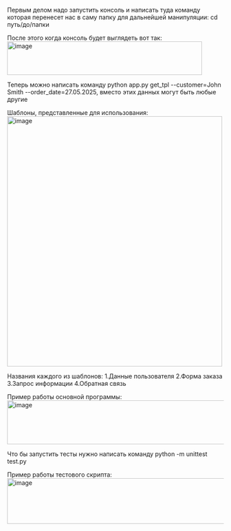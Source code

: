 Первым делом надо запустить консоль и написать туда команду которая перенесет нас в саму папку для дальнейшей манипуляции: cd путь/до/папки

После этого когда консоль будет выглядеть вот так:
<img width="453" height="78" alt="image" src="https://github.com/user-attachments/assets/961a29fc-96cb-42db-a3e7-336cd8c79455" />

Теперь можно написать команду python app.py get_tpl --customer=John Smith --order_date=27.05.2025, вместо этих данных могут быть любые другие

Шаблоны, представленные для использования:
<img width="500" height="582" alt="image" src="https://github.com/user-attachments/assets/83613a8e-4b84-4698-8072-b07689d8a414" />

Названия каждого из шаблонов: 1.Данные пользователя 2.Форма заказа 3.Запрос информации 4.Обратная связь

Пример работы основной программы: 
<img width="642" height="102" alt="image" src="https://github.com/user-attachments/assets/a7d7d6d3-b28c-4ad6-ab8d-cce26ef90a6f" />

Что бы запустить тесты нужно написать команду python -m unittest test.py

Пример работы тестового скрипта:
<img width="539" height="106" alt="image" src="https://github.com/user-attachments/assets/ee6cfe34-a961-4e8c-b82b-15c5e1273971" />






